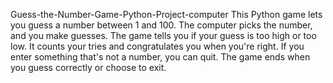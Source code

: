 Guess-the-Number-Game-Python-Project-computer
This Python game lets you guess a number between 1 and 100. The computer picks the number, and you make guesses.  The game tells you if your guess is too high or too low. It counts your tries and congratulates you when you're right. If you enter something that's not a number, you can quit. The game ends when you guess correctly or choose to exit.
